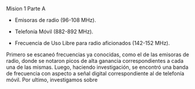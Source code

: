 Mision 1
Parte A

* Emisoras de radio (96-108 MHz).

* Telefonía Móvil (882-892 MHz).

* Frecuencia de Uso Libre para radio aficionados (142-152 MHz).

Primero se escaneó frecuencias ya conocidas, como el de las emisoras de radio, donde se notaron picos de alta ganancia correspondientes a cada una de las mismas. Luego, haciendo investigación, se encontró una banda de frecuencia con aspecto a señal digital correspondiente al de telefonía móvil. Por ultimo, investigamos sobre 
